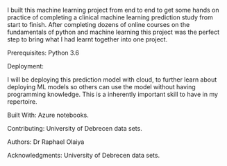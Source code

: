 I built this machine learning project from end to end to get some hands on practice of completing a clinical machine learning prediction study from start to finish. 
After completing dozens of online courses on the fundamentals of python and machine learning this project was the perfect step to bring what I had learnt together into one project. 


Prerequisites: Python 3.6 

Deployment:

I will be deploying this prediction model with cloud, to further learn about deploying ML models so others can use the model without having programming knowledge. This is a inherently important skill to have in my repertoire.

Built With: Azure notebooks. 

Contributing: University of Debrecen data sets. 

Authors: Dr Raphael Olaiya

Acknowledgments: University of Debrecen data sets. 
